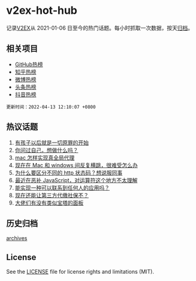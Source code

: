 # v2ex-hot-hub

 记录[V2EX](https://www.v2ex.com/)从 2021-01-06 日至今的热门话题。每小时抓取一次数据，按天[归档](archives)。
 
 ## 相关项目

- [GitHub热榜](https://github.com/lonnyzhang423/github-hot-hub)
- [知乎热榜](https://github.com/lonnyzhang423/zhihu-hot-hub)
- [微博热榜](https://github.com/lonnyzhang423/weibo-hot-hub)
- [头条热榜](https://github.com/lonnyzhang423/toutiao-hot-hub)
- [抖音热榜](https://github.com/lonnyzhang423/douyin-hot-hub)


 `更新时间：2022-04-13 12:10:07 +0800`

## 热议话题

1. [有孩子以后就是一切原罪的开始](https://www.v2ex.com/t/846513)
1. [你问过自己，想做什么吗？](https://www.v2ex.com/t/846485)
1. [mac 怎样实现真全局代理](https://www.v2ex.com/t/846531)
1. [现在在 Mac 和 windows 间反复横跳，很难受怎么办](https://www.v2ex.com/t/846638)
1. [为什么要区分不同的 http 状态码？想说服同事](https://www.v2ex.com/t/846679)
1. [最近在恶补 JavaScript，对运算符这个地方不太理解](https://www.v2ex.com/t/846528)
1. [能实现一种可以联系到任何人的应用吗？](https://www.v2ex.com/t/846666)
1. [现在还能让第三方代缴社保不？](https://www.v2ex.com/t/846489)
1. [大佬们有没有类似宝塔的面板](https://www.v2ex.com/t/846535)

## 历史归档

[archives](archives)

## License

See the [LICENSE](LICENSE) file for license rights and limitations (MIT).
